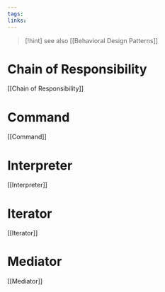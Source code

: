 ```yaml
---
tags: 
links:
---
```


>[!hint] see also [[Behavioral Design Patterns]]

# Chain of Responsibility

[[Chain of Responsibility]]

# Command

[[Command]]

# Interpreter

[[Interpreter]]

# Iterator

[[Iterator]]

# Mediator

[[Mediator]]
